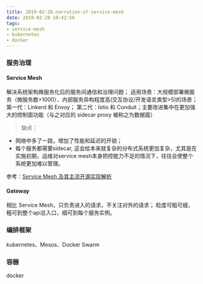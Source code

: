 ```yaml
---
title: 2019-02-28-narration-of-service-mesh
date: 2019-02-28 10:42:58
tags:
- service-mesh
- kubernetes
- docker
---
```



### 服务治理
#### Service Mesh
解决系统架构微服务化后的服务间通信和治理问题；
适用场景：大规模部署微服务（微服务数>1000）、内部服务异构程度高(交互协议/开发语言类型>5)的场景；
第一代：Linkerd 和 Envoy；
第二代：Istio 和 Conduit；主要改进集中在更加强大的控制面功能（与之对应的 sidecar proxy 被称之为数据面）
> 缺点：
- 网络中多了一跳，增加了性能和延迟的开销；
- 每个服务都需要sidecar, 这会给本来就复杂的分布式系统更加复杂，尤其是在实施初期，运维对service mesh本身把控能力不足的情况下，往往会使整个系统更加难以管理。

参考：[Service Mesh 及其主流开源实现解析](http://www.importnew.com/28798.html)
#### Gateway
相比 Service Mesh，只负责进入的请求，不关注对外的请求；
粒度可粗可细，粗可到整个api总入口，细可到每个服务实例。
### 编排框架
kubernetes、Mesos、Docker Swarm
### 容器
docker
